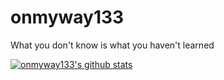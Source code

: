 # onmyway133
What you don't know is what you haven't learned

[![onmyway133's github stats](https://github-readme-stats.vercel.app/api?username=onmyway133)](https://github.com/onmyway133)
